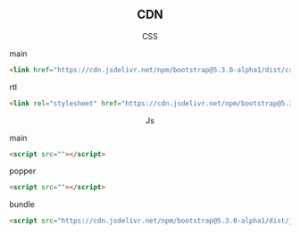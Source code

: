 <h2 align="center">CDN</h2>
<p align="center">CSS</p>
main

```html
<link href="https://cdn.jsdelivr.net/npm/bootstrap@5.3.0-alpha1/dist/css/bootstrap.min.css" rel="stylesheet" integrity="sha384-GLhlTQ8iRABdZLl6O3oVMWSktQOp6b7In1Zl3/Jr59b6EGGoI1aFkw7cmDA6j6gD" crossorigin="anonymous">
```

rtl

```html
<link rel="stylesheet" href="https://cdn.jsdelivr.net/npm/bootstrap@5.3.0-alpha1/dist/css/bootstrap.rtl.min.css" integrity="sha384-WJUUqfoMmnfkBLne5uxXj+na/c7sesSJ32gI7GfCk4zO4GthUKhSEGyvQ839BC51" crossorigin="anonymous">
```
<p align="center">Js</p>
main

```html
<script src=""></script>
```

popper
```html
<script src=""></script>
```

bundle
```html
<script src="https://cdn.jsdelivr.net/npm/bootstrap@5.3.0-alpha1/dist/js/bootstrap.bundle.min.js" integrity="sha384-w76AqPfDkMBDXo30jS1Sgez6pr3x5MlQ1ZAGC+nuZB+EYdgRZgiwxhTBTkF7CXvN" crossorigin="anonymous"></script>
```
